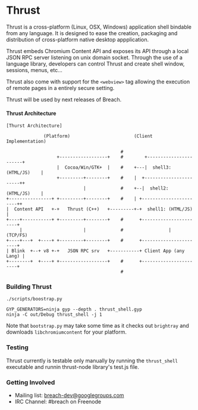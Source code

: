 Thrust
======

Thrust is a cross-platform (Linux, OSX, Windows) application shell bindable from
any language. It is designed to ease the creation, packaging and distribution of
cross-platform native desktop appplication.

Thrust embeds Chromium Content API and exposes its API through a local JSON RPC
server listening on unix domain socket. Through the use of a language library,
developers can control Thrust and create shell window, sessions, menus, etc...

Thrust also come with support for the `<webview>` tag allowing the execution of
remote pages in a entirely secure setting.

Thrust will be used by next releases of Breach.

#### Thrust Architecture

```
[Thurst Architecture]

              (Platform)                        (Client Implementation)
                                                                       
                                           #
                   +------------------+    #        +-----------------------+
                   |  Cocoa/Win/GTK+  |    #    +---|  shell3: (HTML/JS)    |
                   +---------+--------+    #    |  +-----------------------++
                             |             #    +--|  shell2: (HTML/JS)    |
+----------------+ +---------+--------+    #    | +-----------------------++
|  Content API   +-+   Thrust (C++)   +---------+-+  shell1: (HTML/JS)    |
+----+-----------+ +---------+--------+    #      +-----------------------+
     |                       |             #                 | (TCP/FS)      
+----+---+  +----+ +---------+--------+    #      +-----------------------+
| Blink  +--+ v8 +-+   JSON RPC srv   +-----------+ Client App (any Lang) |
+--------+  +----+ +------------------+    #      +-----------------------+
                                           #
```

### Building Thrust

```
./scripts/boostrap.py                                

GYP_GENERATORS=ninja gyp --depth . thrust_shell.gyp
ninja -C out/Debug thrust_shell -j 1
```

Note that `bootstrap.py` may take some time as it checks out `brightray` and
downloads `libchromiumcontent` for your platform.


### Testing

Thrust currently is testable only manually by running the `thrust_shell` 
executable and runnin thrust-node library's test.js file.

### Getting Involved

- Mailing list: [breach-dev@googlegroups.com](https://groups.google.com/d/forum/breach-dev)
- IRC Channel: #breach on Freenode


